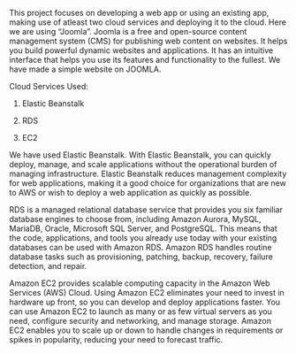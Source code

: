 This project focuses on developing a web app or using an existing app, making use 
of atleast two cloud services and deploying it to the cloud. Here we are using “Joomla”. 
Joomla is a free and open-source content management system (CMS) for publishing 
web content on websites. It helps you build powerful dynamic websites and 
applications. It has an intuitive interface that helps you use its features and 
functionality to the fullest. We have made a simple website on JOOMLA. 

Cloud Services Used: 

1. Elastic Beanstalk 

2. RDS 

3. EC2 

We have used Elastic Beanstalk. With Elastic Beanstalk, you can quickly deploy, 
manage, and scale applications without the operational burden of managing 
infrastructure. Elastic Beanstalk reduces management complexity for web 
applications, making it a good choice for organizations that are new to AWS or wish 
to deploy a web application as quickly as possible. 

RDS is a managed relational database service that provides you six familiar database 
engines to choose from, including Amazon Aurora, MySQL, MariaDB, Oracle, Microsoft 
SQL Server, and PostgreSQL. This means that the code, applications, and tools you 
already use today with your existing databases can be used with Amazon RDS. 
Amazon RDS handles routine database tasks such as provisioning, patching, backup, 
recovery, failure detection, and repair. 

Amazon EC2 provides scalable computing capacity in the Amazon Web Services 
(AWS) Cloud. Using Amazon EC2 eliminates your need to invest in hardware up front, 
so you can develop and deploy applications faster. You can use Amazon EC2 to launch 
as many or as few virtual servers as you need, configure security and networking, and 
manage storage. Amazon EC2 enables you to scale up or down to handle changes in 
requirements or spikes in popularity, reducing your need to forecast traffic. 
